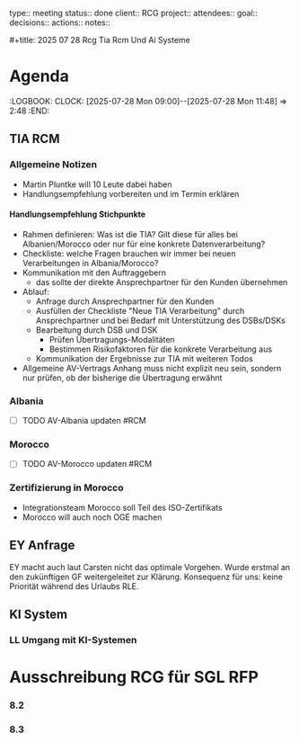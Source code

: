 type:: meeting
status:: done
client:: RCG
project:: 
attendees::
goal::
decisions::
actions::
notes::

#+title: 2025 07 28 Rcg Tia Rcm Und Ai Systeme
# Agenda
:LOGBOOK:
CLOCK: [2025-07-28 Mon 09:00]--[2025-07-28 Mon 11:48] =>  2:48
:END:
## TIA RCM
### Allgemeine Notizen
+ Martin Pluntke will 10 Leute dabei haben
+ Handlungsempfehlung vorbereiten und im Termin erklären
#### Handlungsempfehlung Stichpunkte
+ Rahmen definieren: Was ist die TIA? Gilt diese für alles bei Albanien/Morocco oder nur für eine konkrete Datenverarbeitung?
+ Checkliste: welche Fragen brauchen wir immer bei neuen Verarbeitungen in Albania/Morocco?
+ Kommunikation mit den Auftraggebern
  + das sollte der direkte Ansprechpartner für den Kunden übernehmen
+ Ablauf:
  + Anfrage durch Ansprechpartner für den Kunden
  + Ausfüllen der Checkliste "Neue TIA Verarbeitung" durch Ansprechpartner und bei Bedarf mit Unterstützung des DSBs/DSKs
  + Bearbeitung durch DSB und DSK
    + Prüfen Übertragungs-Modalitäten
    + Bestimmen Risikofaktoren für die konkrete Verarbeitung aus
  + Kommunikation der Ergebnisse zur TIA mit weiteren Todos
+ Allgemeine AV-Vertrags Anhang
  muss nicht explizit neu sein, sondern nur prüfen, ob der bisherige die Übertragung erwähnt

### Albania
- [ ] TODO AV-Albania updaten #RCM
### Morocco
- [ ] TODO AV-Morocco updaten #RCM
### Zertifizierung in Morocco
+ Integrationsteam Morocco soll Teil des ISO-Zertifikats
+ Morocco will auch noch OGE machen
## EY Anfrage
EY macht auch laut Carsten nicht das optimale Vorgehen.
Wurde erstmal an den zukünftigen GF weitergeleitet zur Klärung.
Konsequenz für uns: keine Priorität während des Urlaubs RLE.
## KI System
### LL Umgang mit KI-Systemen
# Ausschreibung RCG für SGL RFP
### 8.2
### 8.3